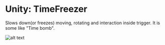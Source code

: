# Unity: TimeFreezer
Slows down(or freezes) moving, rotating and interaction inside trigger.
It is some like "Time bomb".

![alt text](https://github.com/PavelTorgashov/Unity--TimeFreezer/blob/master/Env/20190518_130144.gif)
